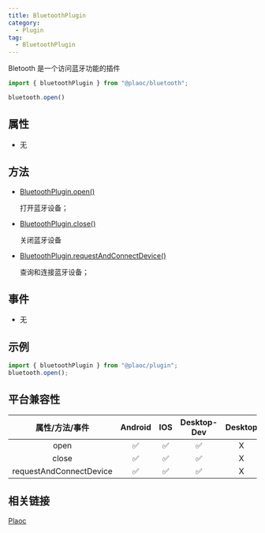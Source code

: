 ```yaml
---
title: BluetoothPlugin
category:
  - Plugin
tag:
  - BluetoothPlugin
---
```


Bletooth 是一个访问蓝牙功能的插件

```javascript
import { bluetoothPlugin } from "@plaoc/bluetooth";

bluetooth.open()
```


## 属性
  - 无


## 方法
  - [BluetoothPlugin.open()](./open.md)

    打开蓝牙设备；

  - [BluetoothPlugin.close()](./close.md)

    关闭蓝牙设备


  - [BluetoothPlugin.requestAndConnectDevice()](./request-and-connect-device.md)

    查询和连接蓝牙设备；

## 事件

  - 无


## 示例
```js 
import { bluetoothPlugin } from "@plaoc/plugin";
bluetooth.open();
```


## 平台兼容性


| 属性/方法/事件            | Android | IOS | Desktop-Dev | Desktop |
|:-----------------------:|:-------:|:---:|:-----------:|:-------:|
| open                    | ✅      | ✅  | ✅          | X       |
| close                   | ✅      | ✅  | ✅          | X       |
| requestAndConnectDevice | ✅      | ✅  | ✅          | X       |
 


## 相关链接

[Plaoc](../)

